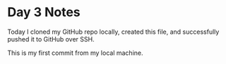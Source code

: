 # Day 3 Notes

Today I cloned my GitHub repo locally, created this file, and successfully pushed it to GitHub over SSH.  

This is my first commit from my local machine.
